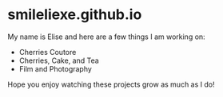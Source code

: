 # smileliexe.github.io

My name is Elise and here are a few things I am working on: 

- Cherries Coutore
- Cherries, Cake, and Tea
- Film and Photography

Hope you enjoy watching these projects grow as much as I do!